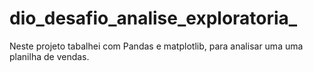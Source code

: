 # dio_desafio_analise_exploratoria_
Neste projeto tabalhei com Pandas e matplotlib, para analisar uma uma planilha de vendas.
